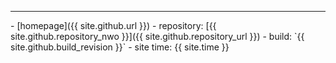 <hr>
- [homepage]({{ site.github.url }})
- repository: [{{ site.github.repository_nwo }}]({{ site.github.repository_url }})
- build: `{{ site.github.build_revision }}`
- site time: {{ site.time }}

<script type="text/javascript">
document.querySelector('body').classList.add('markdown-body');
</script>
